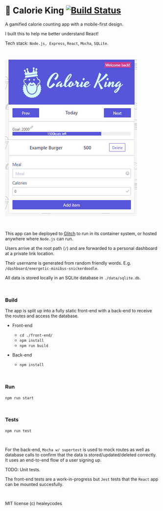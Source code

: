 # 👑 Calorie King [![Build Status](https://travis-ci.org/healeycodes/calorie-king.svg?branch=master)](https://travis-ci.org/healeycodes/calorie-king)

A gamified calorie counting app with a mobile-first design.

I built this to help me better understand React!

Tech stack: `Node.js, Express`, `React`, `Mocha`, `SQLite`.

<br>

[![preview image](https://raw.githubusercontent.com/healeycodes/calorie-king/master/preview.png "Calorie King preview")](https://calorie-king.glitch.me/)

<br>

This app can be deployed to [Glitch](https://glitch.com/) to run in its container system, or hosted anywhere where `Node.js` can run.

Users arrive at the root path (`/`) and are forwarded to a personal dashboard at a private link location.

Their username is generated from random friendly words. E.g. `/dashboard/energetic-minibus-snickerdoodle`.

All data is stored locally in an SQLite database in `./data/sqlite.db`.

<br>

### Build

The app is split up into a fully static front-end with a back-end to receive the routes and access the database.

- Front-end

  - `cd ./front-end/`
  - `npm install`
  - `npm run build`

- Back-end

  - `npm install`

<br>

### Run

`npm run start`

<br>

### Tests

`npm run test`
 
<br>

For the back-end, `Mocha w/ supertest` is used to mock routes as well as database calls to confirm that the data is stored/updated/deleted correctly. It uses an end-to-end flow of a user signing up.

TODO: Unit tests.

The front-end tests are a work-in-progress but `Jest` tests that the `React` app can be mounted succesfully.

<br>

MIT license (c) healeycodes
